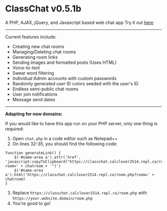 # ClassChat v0.5.1b
A PHP, AJAX, jQuery, and Javascript based web chat app
Try it out [here](https://classchat.calclover2514.repl.co/ "ClassChat v0.5.1")

---

Current features include:
- Creating new chat rooms
- Managing/Deleting chat rooms
- Generating room links
- Sending images and formatted posts (Uses HTML)
- Voice-to-text
- Swear word filtering
- Individual Admin accounts with custom passwords
- Randomly generated user ID colors seeded with the user's ID
- Endless semi-public chat rooms
- User join notifications
- Message send dates

---

**Adapting for new domains:**

If you would like to have this app run on your PHP server, only one thing is required:
1) Open `chat.php` in a code editor such as Notepad++
2) On lines 32-35, you should find the following code:
```
function generateLink() {
    $('#name-area a').attr('href', 'javascript:copyToClipboard("https://classchat.calclover2514.repl.co/room.php?room=' + chatroom + '")')
    $('#name-area a').html('https://classchat.calclover2514.repl.co/room.php?room=' + chatroom)
}
```
3) Replace `https://classchat.calclover2514.repl.co/room.php` with `https://your.website.domain/room.php`
4) You're good to go!

